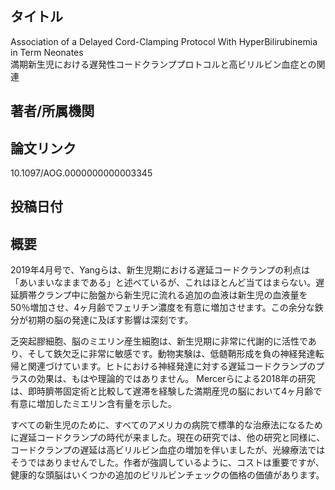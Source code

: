 ## タイトル
Association of a Delayed Cord-Clamping Protocol With HyperBilirubinemia in Term Neonates  
満期新生児における遅発性コードクランププロトコルと高ビリルビン血症との関連

## 著者/所属機関

## 論文リンク
10.1097/AOG.0000000000003345

## 投稿日付

## 概要
2019年4月号で、Yangらは、新生児期における遅延コードクランプの利点は「あいまいなままである」と述べているが、これはほとんど当てはまらない。遅延臍帯クランプ中に胎盤から新生児に流れる追加の血液は新生児の血液量を50％増加させ、4ヶ月齢でフェリチン濃度を有意に増加させます。この余分な鉄分が初期の脳の発達に及ぼす影響は深刻です。

乏突起膠細胞、脳のミエリン産生細胞は、新生児期に非常に代謝的に活性であり、そして鉄欠乏に非常に敏感です。動物実験は、低髄鞘形成を負の神経発達転帰と関連づけています。ヒトにおける神経発達に対する遅延コードクランプのプラスの効果は、もはや理論的ではありません。 Mercerらによる2018年の研究は、即時臍帯固定術と比較して遅滞を経験した満期産児の脳において4ヶ月齢で有意に増加したミエリン含有量を示した。

すべての新生児のために、すべてのアメリカの病院で標準的な治療法になるために遅延コードクランプの時代が来ました。現在の研究では、他の研究と同様に、コードクランプの遅延は高ビリルビン血症の増加を伴いましたが、光線療法ではそうではありませんでした。作者が強調しているように、コストは重要ですが、健康的な頭脳はいくつかの追加のビリルビンチェックの価格の価値があります。
